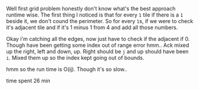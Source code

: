 Well first grid problem honestly don't know what's the best approach runtime wise. The first thing I noticed is that for every `1` tile if there is a `1` beside it, we don't cound the perimeter. So for every `1`s, if we were to check it's adjacent tile and if it's 1 minus 1 from 4 and add all those numbers. 

Okay i'm catching all the edges, now just have to check if the adjacent if 0. Though have been getting some index out of range error hmm.. Ack mixed up the right, left and down, up. Right should be `j` and up should have been `i`. Mixed them up so the index kept going out of bounds. 

hmm so the run time is O(ij). Though it's so slow.. 

time spent 26 min